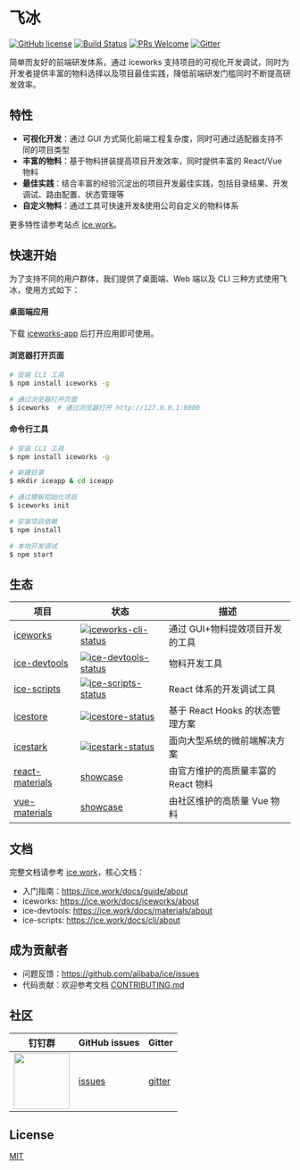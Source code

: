 # 飞冰

[![GitHub license](https://img.shields.io/badge/license-MIT-blue.svg)](/LICENSE)
[![Build Status](https://travis-ci.org/alibaba/ice.svg?branch=master)](https://travis-ci.org/alibaba/ice)
[![PRs Welcome](https://img.shields.io/badge/PRs-welcome-brightgreen.svg)](https://github.com/alibaba/ice/pulls)
[![Gitter](https://badges.gitter.im/alibaba/ice.svg)](https://gitter.im/alibaba/ice)

简单而友好的前端研发体系，通过 iceworks 支持项目的可视化开发调试，同时为开发者提供丰富的物料选择以及项目最佳实践，降低前端研发门槛同时不断提高研发效率。

## 特性

- **可视化开发**：通过 GUI 方式简化前端工程复杂度，同时可通过适配器支持不同的项目类型
- **丰富的物料**：基于物料拼装提高项目开发效率，同时提供丰富的 React/Vue 物料
- **最佳实践**：结合丰富的经验沉淀出的项目开发最佳实践，包括目录结果、开发调试、路由配置、状态管理等
- **自定义物料**：通过工具可快速开发&使用公司自定义的物料体系

更多特性请参考站点 [ice.work](https://ice.work)。

## 快速开始

为了支持不同的用户群体，我们提供了桌面端、Web 端以及 CLI 三种方式使用飞冰，使用方式如下：

#### 桌面端应用

下载 [iceworks-app](#) 后打开应用即可使用。

#### 浏览器打开页面

```bash
# 安装 CLI 工具
$ npm install iceworks -g

# 通过浏览器打开页面
$ iceworks  # 通过浏览器打开 http://127.0.0.1:8000
```

#### 命令行工具

```bash
# 安装 CLI 工具
$ npm install iceworks -g

# 新建目录
$ mkdir iceapp & cd iceapp

# 通过模板初始化项目
$ iceworks init

# 安装项目依赖
$ npm install

# 本地开发调试
$ npm start
```

## 生态

|    项目         |    状态                                 |    描述       |
|----------------|-----------------------------------------|--------------|
| [iceworks]     | [![iceworks-cli-status]][iceworks-cli-package] | 通过 GUI+物料提效项目开发的工具|
| [ice-devtools] | [![ice-devtools-status]][ice-devtools-package] |物料开发工具|
| [ice-scripts] | [![ice-scripts-status]][ice-scripts-package] |React 体系的开发调试工具|
| [icestore] | [![icestore-status]][icestore-package] |基于 React Hooks 的状态管理方案|
| [icestark] | [![icestark-status]][icestark-package] |面向大型系统的微前端解决方案|
| [react-materials] | [showcase][react-materials-site]|由官方维护的高质量丰富的 React 物料|
| [vue-materials] | [showcase][vue-materials-site] |由社区维护的高质量 Vue 物料        |

[iceworks]: https://github.com/alibaba/ice
[ice-devtools]: https://github.com/ice-lab/ice-devtools
[ice-scripts]: https://github.com/ice-lab/ice-scripts
[icestore]: https://github.com/ice-lab/icestore
[icestark]: https://github.com/ice-lab/icestark
[react-materials]: https://github.com/ice-lab/react-materials
[vue-materials]: https://github.com/ice-lab/vue-materials

[iceworks-cli-status]: https://img.shields.io/npm/v/iceworks-cli.svg
[ice-devtools-status]: https://img.shields.io/npm/v/ice-devtools.svg
[ice-scripts-status]: https://img.shields.io/npm/v/ice-scripts.svg
[icestore-status]: https://img.shields.io/npm/v/@ice/store.svg
[icestark-status]: https://img.shields.io/npm/v/@ice/stark.svg

[iceworks-cli-package]: https://npmjs.com/package/iceworks-cli
[ice-devtools-package]: https://npmjs.com/package/ice-devtools
[ice-scripts-package]: https://npmjs.com/package/ice-scripts
[icestore-package]: https://npmjs.com/package/@ice/store
[icestark-package]: https://npmjs.com/package/@ice/stark

[vue-materials-site]: https://ice.work/block?type=vue
[react-materials-site]: https://ice.work/scaffold

## 文档

完整文档请参考 [ice.work](https://ice.work)，核心文档：

- 入门指南：https://ice.work/docs/guide/about
- iceworks: https://ice.work/docs/iceworks/about
- ice-devtools: https://ice.work/docs/materials/about
- ice-scripts: https://ice.work/docs/cli/about

## 成为贡献者

- 问题反馈：https://github.com/alibaba/ice/issues
- 代码贡献：欢迎参考文档 [CONTRIBUTING.md](/.github/CONTRIBUTING.md)

## 社区

| 钉钉群                               | GitHub issues |  Gitter |
|-------------------------------------|--------------|---------|
|<img src="https://ice.alicdn.com/assets/images/qrcode.png" width="100" /> | [issues]     | [gitter]|

[issues]: https://github.com/alibaba/ice/issues
[gitter]: https://gitter.im/alibaba/ice

## License

[MIT](/LICENSE)